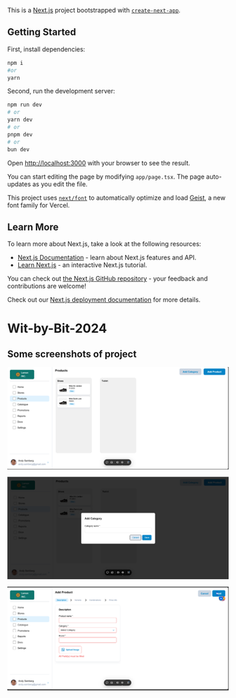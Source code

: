 This is a [Next.js](https://nextjs.org) project bootstrapped with [`create-next-app`](https://nextjs.org/docs/app/api-reference/cli/create-next-app).

## Getting Started

First, install dependencies:

```bash
npm i
#or
yarn
```

Second, run the development server:

```bash
npm run dev
# or
yarn dev
# or
pnpm dev
# or
bun dev
```

Open [http://localhost:3000](http://localhost:3000) with your browser to see the result.

You can start editing the page by modifying `app/page.tsx`. The page auto-updates as you edit the file.

This project uses [`next/font`](https://nextjs.org/docs/app/building-your-application/optimizing/fonts) to automatically optimize and load [Geist](https://vercel.com/font), a new font family for Vercel.

## Learn More

To learn more about Next.js, take a look at the following resources:

- [Next.js Documentation](https://nextjs.org/docs) - learn about Next.js features and API.
- [Learn Next.js](https://nextjs.org/learn) - an interactive Next.js tutorial.

You can check out [the Next.js GitHub repository](https://github.com/vercel/next.js) - your feedback and contributions are welcome!

<!-- ## Deploy on Vercel

The easiest way to deploy your Next.js app is to use the [Vercel Platform](https://vercel.com/new?utm_medium=default-template&filter=next.js&utm_source=create-next-app&utm_campaign=create-next-app-readme) from the creators of Next.js. -->

Check out our [Next.js deployment documentation](https://nextjs.org/docs/app/building-your-application/deploying) for more details.
# Wit-by-Bit-2024

## Some screenshots of project
![alt text]({7759BA31-C437-4F87-BA7B-6D8B995AE8BA}.png)

![alt text]({EEC53D65-8E97-436A-A835-84F3E54DAD3E}.png)

![alt text]({1CE1DDD1-CD7F-4E81-94DE-A3A801E95A79}.png)
